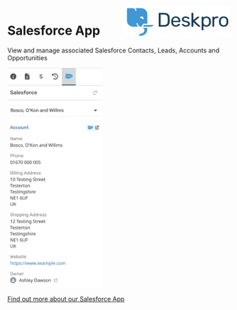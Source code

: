 <img align="right" alt="Deskpro" src="https://raw.githubusercontent.com/DeskproApps/salesforce/master/docs/assets/deskpro-logo.svg" />

# Salesforce App

View and manage associated Salesforce Contacts, Leads, Accounts and Opportunities

![Salesforce App - Deskpro](https://raw.githubusercontent.com/DeskproApps/salesforce/master/docs/assets/salesforce_screenshot_01.png)

[Find out more about our Salesforce App](https://www.deskpro.com/apps/salesforce)
